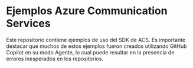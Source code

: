 # Ejemplos Azure Communication Services

Este repositorio contiene ejemplos de uso del SDK de ACS. Es importante destacar que muchos de estos ejemplos fueron creados utilizando GitHub Copilot en su modo Agente, lo cual puede resultar en la presencia de errores inesperados en los repositorios.

